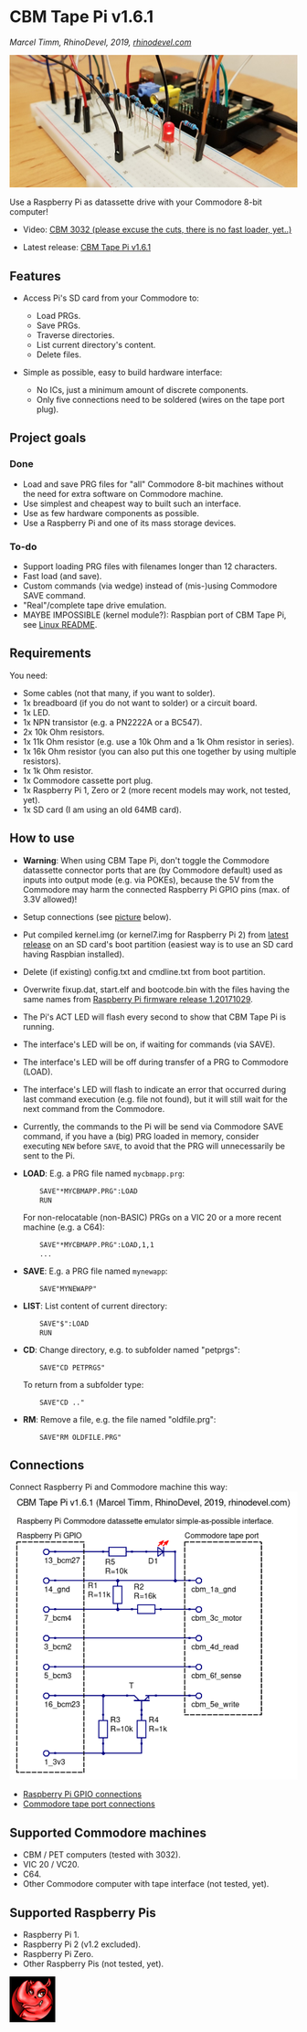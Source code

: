 # CBM Tape Pi v1.6.1
*Marcel Timm, RhinoDevel, 2019, [rhinodevel.com](http://rhinodevel.com/)*

![CBM Tape Pi hardware](./docs/title.jpg)

Use a Raspberry Pi as datassette drive with your Commodore 8-bit computer!

- Video: [CBM 3032 (please excuse the cuts, there is no fast loader, yet..)](https://youtu.be/CkLR3lkHjh4)

- Latest release: [CBM Tape Pi v1.6.1](https://github.com/RhinoDevel/cbmtapepi/releases/tag/v1.6.1)

## Features

- Access Pi's SD card from your Commodore to:
  - Load PRGs.
  - Save PRGs.
  - Traverse directories.
  - List current directory's content.
  - Delete files.

- Simple as possible, easy to build hardware interface:
  - No ICs, just a minimum amount of discrete components.
  - Only five connections need to be soldered (wires on the tape port plug).

## Project goals

### Done

- Load and save PRG files for "all" Commodore 8-bit machines without the need for extra software on Commodore machine.
- Use simplest and cheapest way to built such an interface.
- Use as few hardware components as possible.
- Use a Raspberry Pi and one of its mass storage devices.

### To-do

- Support loading PRG files with filenames longer than 12 characters.
- Fast load (and save).
- Custom commands (via wedge) instead of (mis-)using Commodore SAVE command.
- "Real"/complete tape drive emulation.
- MAYBE IMPOSSIBLE (kernel module?): Raspbian port of CBM Tape Pi, see [Linux README](./linux/README.md).

## Requirements

You need:

- Some cables (not that many, if you want to solder).
- 1x breadboard (if you do not want to solder) or a circuit board.
- 1x LED.
- 1x NPN transistor (e.g. a PN2222A or a BC547).
- 2x 10k Ohm resistors.
- 1x 11k Ohm resistor (e.g. use a 10k Ohm and a 1k Ohm resistor in series).
- 1x 16k Ohm resistor (you can also put this one together by using multiple resistors).
- 1x 1k Ohm resistor.
- 1x Commodore cassette port plug.
- 1x Raspberry Pi 1, Zero or 2 (more recent models may work, not tested, yet).
- 1x SD card (I am using an old 64MB card).

## How to use

- **Warning**: When using CBM Tape Pi, don't toggle the Commodore datassette connector ports that are (by Commodore default) used as inputs into output mode (e.g. via POKEs), because the 5V from the Commodore may harm the connected Raspberry Pi GPIO pins (max. of 3.3V allowed)!
- Setup connections (see [picture](./docs/CBM%20tape%20to%20Raspberry%20Pi%20(Marcel%20Timm%2C%20RhinoDevel).png) below).
- Put compiled kernel.img (or kernel7.img for Raspberry Pi 2) from [latest release](https://github.com/RhinoDevel/cbmtapepi/releases/tag/v1.6.1) on an SD card's boot partition (easiest way is to use an SD card having Raspbian installed).
- Delete (if existing) config.txt and cmdline.txt from boot partition.
- Overwrite fixup.dat, start.elf and bootcode.bin with the files having the same names from [Raspberry Pi firmware release 1.20171029](https://github.com/raspberrypi/firmware/tree/1.20171029/boot).
- The Pi's ACT LED will flash every second to show that CBM Tape Pi is running.
- The interface's LED will be on, if waiting for commands (via SAVE).
- The interface's LED will be off during transfer of a PRG to Commodore (LOAD).
- The interface's LED will flash to indicate an error that occurred during last command execution (e.g. file not found), but it will still wait for the next command from the Commodore.
- Currently, the commands to the Pi will be send via Commodore SAVE command, if you have a (big) PRG loaded in memory, consider executing ```NEW``` before ```SAVE```, to avoid that the PRG will unnecessarily be sent to the Pi.
- **LOAD**: E.g. a PRG file named ```mycbmapp.prg```:

  ```
      SAVE"*MYCBMAPP.PRG":LOAD
      RUN
  ```
  For non-relocatable (non-BASIC) PRGs on a VIC 20 or a more recent machine (e.g. a C64):

  ```
      SAVE"*MYCBMAPP.PRG":LOAD,1,1
      ...
  ```
- **SAVE**: E.g. a PRG file named ```mynewapp```:

  ```
      SAVE"MYNEWAPP"
  ```
- **LIST**: List content of current directory:

  ```
      SAVE"$":LOAD
      RUN
  ```
- **CD**: Change directory, e.g. to subfolder named "petprgs":

  ```
      SAVE"CD PETPRGS"
  ```
  To return from a subfolder type:

  ```
      SAVE"CD .."
  ```
- **RM**: Remove a file, e.g. the file named "oldfile.prg":

  ```
      SAVE"RM OLDFILE.PRG"
  ```

## Connections
Connect Raspberry Pi and Commodore machine this way:
![Wiring](./docs/CBM%20tape%20to%20Raspberry%20Pi%20(Marcel%20Timm%2C%20RhinoDevel).png)

- [Raspberry Pi GPIO connections](./docs/CBM%20Tape%20Pi%20-%20Raspberry%20Pi%20GPIO%20connections.png)
- [Commodore tape port connections](./docs/CBM%20Tape%20Pi%20-%20Commodore%20machine%20cassette%20port%20connections.png)

## Supported Commodore machines

- CBM / PET computers (tested with 3032).
- VIC 20 / VC20.
- C64.
- Other Commodore computer with tape interface (not tested, yet).

## Supported Raspberry Pis

- Raspberry Pi 1.
- Raspberry Pi 2 (v1.2 excluded).
- Raspberry Pi Zero.
- Other Raspberry Pis (not tested, yet).

![RhinoDevel](./data/rhino.bmp)
